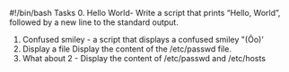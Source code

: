 #!/bin/bash
Tasks
0. Hello World- Write a script that prints “Hello, World”, followed by a new line to the standard output.
1. Confused smiley - a script that displays a confused smiley "(Ôo)'
2. Display a file Display the content of the /etc/passwd file.
3. What about 2 - Display the content of /etc/passwd and /etc/hosts
